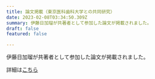 ```yaml
---
title: 論文掲載（東京医科歯科大学との共同研究）
date: 2023-02-08T03:34:50.309Z
summary: 伊藤日加瑠が共著者として参加した論文が掲載されました。
draft: false
featured: false

---
```

伊藤日加瑠が共著者として参加した論文が掲載されました。

詳細は[こちら](https://www.jstage.jst.go.jp/article/jrd/69/1/69_2022-120/_article)